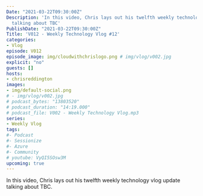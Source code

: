 ```yaml
---
Date: "2021-03-22T09:30:00Z"
Description: 'In this video, Chris lays out his twelfth weekly technology vlog update
  talking about TBC'
PublishDate: "2021-03-22T09:30:00Z"
Title: 'V012 - Weekly Technology Vlog #12'
categories:
- Vlog
episode: V012
episode_image: img/cloudwithchrislogo.png # img/vlog/v002.jpg
explicit: "no"
guests: []
hosts:
- chrisreddington
images:
- img/default-social.png
# - img/vlog/v002.jpg
# podcast_bytes: "13803520"
# podcast_duration: "14:19.000"
# podcast_file: V002 - Weekly Technology Vlog.mp3
series:
- Weekly Vlog
tags:
#- Podcast
#- Sessionize
#- Azure
#- Community
# youtube: VyQI5SOsw3M
upcoming: true
---
```

In this video, Chris lays out his twelfth weekly technology vlog update talking about TBC.